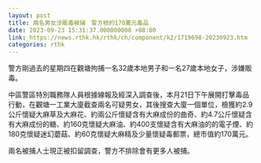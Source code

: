 ```yaml
---
layout: post
title: 兩名男女涉販毒被捕　警方檢約170萬元毒品
date: 2023-09-23 15:31:37.000000000 +08:00
link: https://news.rthk.hk/rthk/ch/component/k2/1719698-20230923.htm
categories: rthk
---
```


警方剛過去的星期四在觀塘拘捕一名32歲本地男子和一名27歲本地女子，涉嫌販毒。

中區警區特別職務隊人員根據線報及經深入調查後，本月21日下午展開打擊毒品行動，在觀塘一工業大廈截查兩名可疑男女，其後搜查大廈一個單位，檢獲約2.9公斤懷疑大麻草及大麻花、約兩公斤懷疑含有大麻成份的曲奇、約4.7公斤懷疑含有大麻成份的糖、約160克懷疑大麻油、約400支懷疑含有大麻油的的電子煙、約180克懷疑迷幻蘑菇、約60克懷疑大麻精及少量懷疑毒郵票，總市值約170萬元。

兩名被捕人士現正被扣留調查，警方不排除會有更多人被捕。
